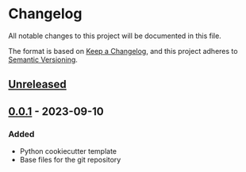 # Changelog

All notable changes to this project will be documented in this file.

The format is based on [Keep a Changelog](https://keepachangelog.com/en/1.0.0/),
and this project adheres to [Semantic Versioning](https://semver.org/spec/v2.0.0.html).

## [Unreleased]

## [0.0.1] - 2023-09-10

### Added

- Python cookiecutter template
- Base files for the git repository

[unreleased]: https://git.unistra.fr/erken/cookiecutter/compare/v0.0.1...HEAD

[0.0.1]: https://git.unistra.fr/erken/cookiecutter/tags/v0.0.1
